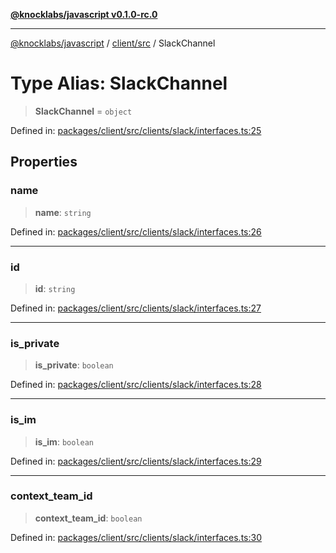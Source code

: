 [**@knocklabs/javascript v0.1.0-rc.0**](../../../README.md)

***

[@knocklabs/javascript](../../../modules.md) / [client/src](../README.md) / SlackChannel

# Type Alias: SlackChannel

> **SlackChannel** = `object`

Defined in: [packages/client/src/clients/slack/interfaces.ts:25](https://github.com/knocklabs/javascript/blob/main/packages/client/src/clients/slack/interfaces.ts#L25)

## Properties

### name

> **name**: `string`

Defined in: [packages/client/src/clients/slack/interfaces.ts:26](https://github.com/knocklabs/javascript/blob/main/packages/client/src/clients/slack/interfaces.ts#L26)

***

### id

> **id**: `string`

Defined in: [packages/client/src/clients/slack/interfaces.ts:27](https://github.com/knocklabs/javascript/blob/main/packages/client/src/clients/slack/interfaces.ts#L27)

***

### is\_private

> **is\_private**: `boolean`

Defined in: [packages/client/src/clients/slack/interfaces.ts:28](https://github.com/knocklabs/javascript/blob/main/packages/client/src/clients/slack/interfaces.ts#L28)

***

### is\_im

> **is\_im**: `boolean`

Defined in: [packages/client/src/clients/slack/interfaces.ts:29](https://github.com/knocklabs/javascript/blob/main/packages/client/src/clients/slack/interfaces.ts#L29)

***

### context\_team\_id

> **context\_team\_id**: `boolean`

Defined in: [packages/client/src/clients/slack/interfaces.ts:30](https://github.com/knocklabs/javascript/blob/main/packages/client/src/clients/slack/interfaces.ts#L30)

